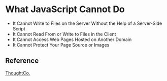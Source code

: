# What JavaScript Cannot Do

- It Cannot Write to Files on the Server Without the Help of a Server-Side Script
- It Cannot Read From or Write to Files in the Client
- It Cannot Access Web Pages Hosted on Another Domain
- It Cannot Protect Your Page Source or Images

## Reference

[ThoughtCo.](https://www.thoughtco.com/what-javascript-cannot-do-2037666)

